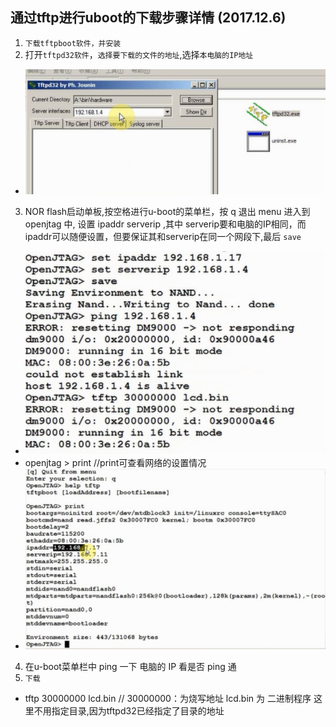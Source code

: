 ## 通过tftp进行uboot的下载步骤详情 (2017.12.6)
1. `下载tftpboot软件，并安装`
2. 打开`tftpd32软件`，`选择要下载的文件的地址`,选择`本电脑的IP地址`
* ![tftp设置](https://github.com/GalenDeng/Embedded-Linux/blob/master/4.%E9%80%9A%E8%BF%87tftpboot%E4%B8%8B%E8%BD%BDuboot%E7%AD%89bin%E6%96%87%E4%BB%B6/tftpboot%E8%AE%BE%E7%BD%AE.JPG)
3. NOR flash启动单板,按空格进行u-boot的菜单栏，按 q 退出 menu
   进入到 openjtag 中, 设置 ipaddr serverip ,其中 serverip要和电脑的IP相同，而 ipaddr可以随便设置，但要保证其和serverip在同一个网段下,最后 `save`
* ![ip设置](https://github.com/GalenDeng/Embedded-Linux/blob/master/4.%E9%80%9A%E8%BF%87tftpboot%E4%B8%8B%E8%BD%BDuboot%E7%AD%89bin%E6%96%87%E4%BB%B6/%E8%AE%BE%E7%BD%AEIP%E5%B9%B6%E8%BF%9B%E8%A1%8C%E7%A8%8B%E5%BA%8F%E7%9A%84%E4%B8%8B%E8%BD%BD%E6%93%8D%E4%BD%9C.JPG)
* openjtag > print  //print可查看网络的设置情况
* ![查看网络设置](https://github.com/GalenDeng/Embedded-Linux/blob/master/4.%E9%80%9A%E8%BF%87tftpboot%E4%B8%8B%E8%BD%BDuboot%E7%AD%89bin%E6%96%87%E4%BB%B6/u-boot%E7%9A%84%E8%8F%9C%E5%8D%95%E6%A0%8F%E6%93%8D%E4%BD%9C1.JPG)
4. 在u-boot菜单栏中 ping 一下 电脑的 IP 看是否 ping 通
5. `下载` 
* tftp 30000000 lcd.bin     // 30000000：为烧写地址 lcd.bin 为 二进制程序 这里不用指定目录,因为tftpd32已经指定了目录的地址